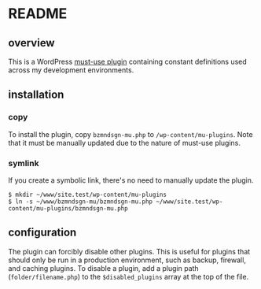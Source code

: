 # README

## overview

This is a WordPress [must-use plugin](https://wordpress.org/documentation/article/must-use-plugins/) containing constant definitions used across my development environments.

## installation

### copy

To install the plugin, copy `bzmndsgn-mu.php` to `/wp-content/mu-plugins`. Note that it must be manually updated due to the nature of must-use plugins.

### symlink

If you create a symbolic link, there's no need to manually update the plugin.

```shell
$ mkdir ~/www/site.test/wp-content/mu-plugins
$ ln -s ~/www/bzmndsgn-mu/bzmndsgn-mu.php ~/www/site.test/wp-content/mu-plugins/bzmndsgn-mu.php
```

## configuration

The plugin can forcibly disable other plugins. This is useful for plugins that should only be run in a production environment, such as backup, firewall, and caching plugins. To disable a plugin, add a plugin path (`folder/filename.php`) to the `$disabled_plugins` array at the top of the file.
